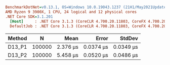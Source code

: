 ``` ini

BenchmarkDotNet=v0.13.1, OS=Windows 10.0.19043.1237 (21H1/May2021Update)
AMD Ryzen 9 3900X, 1 CPU, 24 logical and 12 physical cores
.NET Core SDK=3.1.201
  [Host]     : .NET Core 3.1.3 (CoreCLR 4.700.20.11803, CoreFX 4.700.20.12001), X64 RyuJIT
  DefaultJob : .NET Core 3.1.3 (CoreCLR 4.700.20.11803, CoreFX 4.700.20.12001), X64 RyuJIT


```
| Method |      N |     Mean |     Error |    StdDev |
|------- |------- |---------:|----------:|----------:|
| D13_P1 | 100000 | 2.376 μs | 0.0374 μs | 0.0349 μs |
| D13_P2 | 100000 | 5.458 μs | 0.0520 μs | 0.0486 μs |

